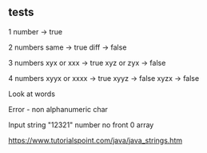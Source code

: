 ## tests

1 number -> true

2 numbers
    same -> true
    diff -> false

3 numbers
    xyx or xxx -> true
    xyz or zyx -> false

4 numbers
    xyyx or xxxx -> true
    xyyz -> false
    xyzx -> false


Look at words

Error
    - non alphanumeric char

Input
    string "12321"
    number no front 0
    array

   https://www.tutorialspoint.com/java/java_strings.htm